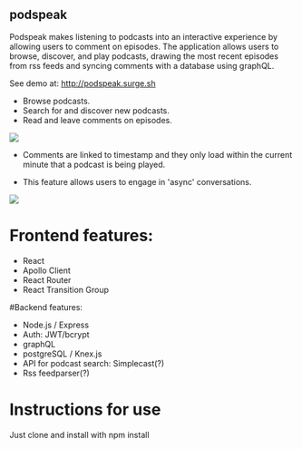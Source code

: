 ## podspeak

Podspeak makes listening to podcasts into an interactive experience by allowing users to comment on episodes. The application allows users to browse, discover, and play podcasts, drawing the most recent episodes from rss feeds and syncing comments with a database using graphQL.

See demo at: 
http://podspeak.surge.sh

* Browse podcasts.
* Search for and discover new podcasts.
* Read and leave comments on episodes.

![](screen-shots/homepage.png)

* Comments are linked to timestamp and they only load within the current minute that a podcast is being played.

* This feature allows users to engage in 'async' conversations.

![](screen-shots/player.png)

# Frontend features:
* React
* Apollo Client
* React Router
* React Transition Group

#Backend features:
* Node.js / Express
* Auth: JWT/bcrypt
* graphQL
* postgreSQL / Knex.js
* API for podcast search: Simplecast(?)
* Rss feedparser(?)

# Instructions for use

Just clone and install with npm install
